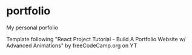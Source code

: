 # portfolio
My personal porfolio


Template following "React Project Tutorial - Build A Portfolio Website w/ Advanced Animations" by freeCodeCamp.org on YT